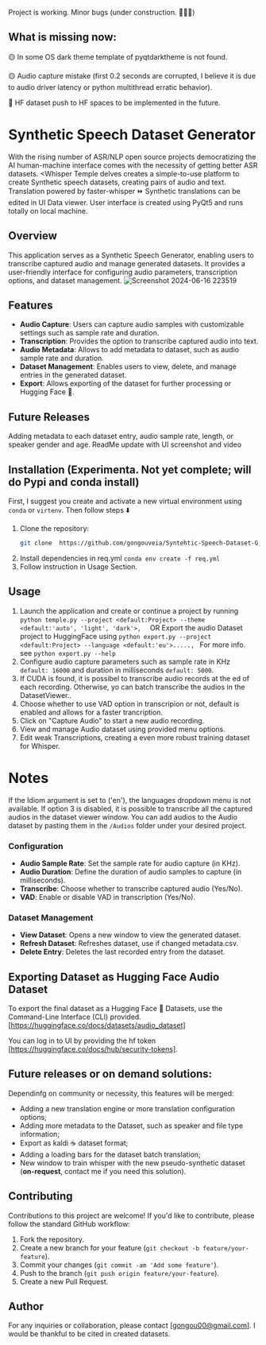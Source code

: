 Project is working. Minor bugs (under construction. 🚧👷‍♂️)

## What is missing now:

🟡 In some OS dark theme template of pyqtdarktheme is not found.

🟡 Audio capture mistake (first 0.2 seconds are corrupted, I believe it is due to audio driver latency or python multithread erratic behavior).

🔴 HF dataset push to HF spaces to be implemented in the future.


# Synthetic Speech Dataset Generator 

With the rising number of ASR/NLP open source projects democratizing the AI human-machine interface comes with the necessity of getting better ASR datasets. <Whisper Temple delves creates a simple-to-use platform to create Synthetic speech datasets, creating pairs of audio and text. Translation powered by faster-whisper ⏩ Synthetic translations can be edited in UI Data viewer. 
User interface is created using PyQt5 and runs totally on local machine.


## Overview
This application serves as a Synthetic Speech Generator, enabling users to transcribe captured audio and manage generated datasets. It provides a user-friendly interface for configuring audio parameters, transcription options, and dataset management.
![Screenshot 2024-06-16 223519](https://github.com/gongouveia/Whisper-Temple-Synthetic-ASR-Dataset-Generator/assets/68733294/24d41a0c-3592-4a0d-8c0d-61aa1aac83c1)

## Features
- **Audio Capture**: Users can capture audio samples with customizable settings such as sample rate and duration.
- **Transcription**: Provides the option to transcribe captured audio into text.
- **Audio Metadata**: Allows to add metadata to dataset, such as audio sample rate and duration.
- **Dataset Management**: Enables users to view, delete, and manage entries in the generated dataset.
- **Export**: Allows exporting of the dataset for further processing or Hugging Face :hugs:.

## Future Releases
Adding metadata to each dataset entry, audio sample rate, length, or speaker gender and age.
ReadMe update with UI screenshot and video

## Installation  (Experimenta. Not yet complete; will do Pypi and conda install)
First, I suggest you create and activate a new virtual environment using `conda` or `virtenv`. Then follow steps ⬇️
1. Clone the repository:
    ```bash
    git clone  https://github.com/gongouveia/Syntehtic-Speech-Dataset-Generator.git
    ```
2. Install dependencies in req.yml `conda env create -f req.yml`
3. Follow instruction in Usage Section.

## Usage
1. Launch the application and create or continue a project by running `python temple.py --project <default:Project> --theme <default:'auto', 'light', 'dark'>,  `
    OR Export the audio Dataset project to HuggingFace using `python export.py --project <default:Project> --language <default:'eu'>....., ` For more info. see `python export.py --help `
3. Configure audio capture parameters such as sample rate in KHz `default: 16000` and duration in milliseconds `default: 5000`.
4. If CUDA is found, it is possibel to transcribe audio records at the ed of each recording. Otherwise, yo can batch transcribe the audios in the DatasetViewer..
5. Choose whether to use VAD option in transcripion or not, default is enabled and allows for a faster trancription.
6. Click on "Capture Audio" to start a new audio recording.
7. View and manage Audio dataset using provided menu options.
8. Edit weak Transcriptions, creating a even more robust training dataset for Whisper.
# Notes
If the Idiom argument is set to ('en'), the languages dropdown menu is not available. 
If option 3 is disabled, it is possible to transcribe all the captured audios in the dataset viewer window. You can add audios to the Audio dataset by pasting them in the `/Audios` folder under your desired project.

### Configuration
- **Audio Sample Rate**: Set the sample rate for audio capture (in KHz).
- **Audio Duration**: Define the duration of audio samples to capture (in milliseconds).
- **Transcribe**: Choose whether to transcribe captured audio (Yes/No).
- **VAD**: Enable or disable VAD in transcription (Yes/No).

### Dataset Management
- **View Dataset**: Opens a new window to view the generated dataset.
- **Refresh Dataset**: Refreshes dataset, use if changed metadata.csv.
- **Delete Entry**: Deletes the last recorded entry from the dataset.


## Exporting Dataset as Hugging Face Audio Dataset
To export the final dataset as a Hugging Face 🤗 Datasets, use the Command-Line Interface (CLI) provided.
[https://huggingface.co/docs/datasets/audio_dataset]

You can log in to UI by providing the hf token [https://huggingface.co/docs/hub/security-tokens].

## Future releases or on demand solutions:
 Dependinfg on community or necessity, this features will be merged: 

  - Adding a new translation engine or more translation configuration options;
  - Adding more metadata to the Dataset, such as speaker and file type information;
  - Export as kaldi ☕ dataset format;
  - Adding a loading bars for the dataset batch translation;
  - New window to train whisper with the new pseudo-synthetic dataset (**on-request**, contact me if you need this solution).

## Contributing
Contributions to this project are welcome! If you'd like to contribute, please follow the standard GitHub workflow:
1. Fork the repository.
2. Create a new branch for your feature (`git checkout -b feature/your-feature`).
3. Commit your changes (`git commit -am 'Add some feature'`).
4. Push to the branch (`git push origin feature/your-feature`).
5. Create a new Pull Request.

## Author

For any inquiries or collaboration, please contact [gongou00@gmail.com].
I would be thankful to be cited in created datasets.
